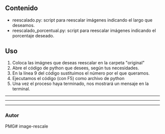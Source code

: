 #

## Contenido

- reescalado.py: script para reescalar imágenes indicando el largo que deseamos.
- reescalado_porcentual.py: script para reescalar imágenes indicando el porcentaje deseado.

## Uso

1. Coloca las imágnes que deseas reescalar en la carpeta "original"
2. Abre el código de python que desees, según tus necesidades.
3. En la línea 9 del código sustituimos el número por el que queramos.
4. Ejecutamos el código (con F5) como archivo de python
5. Una vez el proceso haya terminado, nos mostrará un mensaje en la terminal.


---
---
---
### Autor
PMG#   i m a g e - r e s c a l e 
 
 
